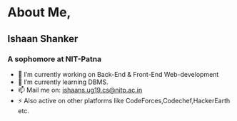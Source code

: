 # About Me,
## Ishaan Shanker
### A sophomore at NIT-Patna




- 🔭 I’m currently working on Back-End & Front-End Web-development
- 🌱 I’m currently learning DBMS.
- 📫 Mail me on: ishaans.ug19.cs@nitp.ac.in
- ⚡ Also active on other platforms like CodeForces,Codechef,HackerEarth etc. 

